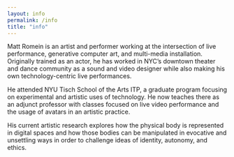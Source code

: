 ```yaml
---
layout: info
permalink: /info
title: "info"
---
```


Matt Romein is an artist and performer working at the intersection of live performance, generative computer art, and multi-media installation. Originally trained as an actor, he has worked in NYC’s downtown theater and dance community as a sound and video designer while also making his own technology-centric live performances.

He attended NYU Tisch School of the Arts ITP, a graduate program focusing on experimental and artistic uses of technology. He now teaches there as an adjunct professor with classes focused on live video performance and the usage of avatars in an artistic practice.

His current artistic research explores how the physical body is represented in digital spaces and how those bodies can be manipulated in evocative and unsettling ways in order to challenge ideas of identity, autonomy, and ethics.